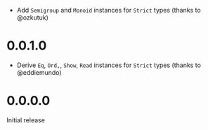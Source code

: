 * Add `Semigroup` and `Monoid` instances for `Strict` types (thanks to
  @ozkutuk)

# 0.0.1.0

* Derive `Eq`, `Ord,`, `Show`, `Read` instances for `Strict` types
  (thanks to @eddiemundo)

# 0.0.0.0

Initial release
